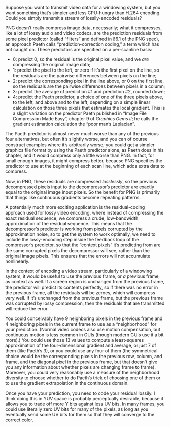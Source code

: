 Suppose you want to transmit video data for a windowing system, but
you want something that’s simpler and less CPU-hungry than H.264
encoding.  Could you simply transmit a stream of lossily-encoded
residuals?

PNG doesn’t really compress image data, necessarily; what it
compresses, like a lot of lossy audio and video codecs, are the
prediction residuals from some pixel predictor (called “filters” and
defined in §6.1 of the PNG spec), an approach Paeth calls
“prediction-correction coding,” a term which has not caught on.  These
predictors are specified on a per-scanline basis:

- 0: predict 0, so the residual is the original pixel value, and we
  *are* compressing the original image data;
- 1: predict the pixel to the left, or zero if it’s the first pixel on
  the line, so the residuals are the pairwise differences between
  pixels on the line;
- 2: predict the corresponding pixel in the line above, or 0 on the
  first line, so the residuals are the pairwise differences between
  pixels in a column;
- 3: predict the average of prediction #1 and prediction #2, rounded
  down;
- 4: predict the Paeth predictor, a choice of one of the three pixels
  above, to the left, and above and to the left, depending on a simple
  linear calculation on those three pixels that estimates the local
  gradient.  This is a slight variation on the predictor Paeth
  published in “Image File Compression Made Easy”, chapter 9 of
  _Graphics Gems II_; he calls the gradient estimation calculation the
  “poor man’s Laplacian”.

The Paeth predictor is almost never much worse than any of the
previous four alternatives, but often it’s slightly worse, and you can
of course construct examples where it’s arbitrarily worse; you could
get a simpler graphics file format by using the Paeth predictor alone,
as Paeth does in his chapter, and it would compress only a little
worse than PNG.  In fact, for small enough images, it might compress
better, because PNG specifies the predictor to use at the beginning of
each scan line, which adds extra data to compress.

Now, in PNG, these residuals are compressed *losslessly*, so the
previous decompressed pixels input to the decompressor’s predictor are
exactly equal to the original image input pixels.  So the benefit for
PNG is primarily that things like continuous gradients become
repeating patterns.

A potentially much more exciting application is the residual-coding
approach used for lossy video encoding, where instead of compressing
the exact residual sequence, we compress a crude, low-bandwidth
approximation of the residual sequence.  This means that the
decompressor’s predictor is working from pixels corrupted by the
approximation noise, so to get the system to work optimally, we need
to include the lossy-encoding step inside the feedback loop of the
compressor’s predictor, so that the “context pixels” it’s predicting
from are the same corrupted pixels the decompressor will see, rather
than the original image pixels.  This ensures that the errors will not
accumulate nonlinearly.

In the context of encoding a video stream, particularly of a windowing
system, it would be useful to use the previous frame, or *a* previous
frame, as context as well.  If a screen region is unchanged from the
previous frame, the predictor will predict its contents perfectly, so
if there was no error in the previous frame, all the residuals will be
zeroes, which will compress very well.  If it’s unchanged from the
previous frame, but the previous frame was corrupted by lossy
compression, then the residuals that are transmitted will reduce the
error.

You could conceivably have 9 neighboring pixels in the previous frame
and 4 neighboring pixels in the current frame to use as a
“neighborhood” for your prediction.  (Normal video codecs also use
motion compensation, but continuous motion is less common in GUIs
(though modern GUIs use it a bit more).)  You could use those 13
values to compute a least-squares approximation of the
four-dimensional gradient and average, or just 7 of them (like Paeth’s
3), or you could use any four of them (the symmetrical choice would be
the corresponding pixels in the previous row, column, and frame, and
the diagonal pixel in the previous frame, but that doesn't give you
any information about whether pixels are changing frame to frame).
Moreover, you could very reasonably use a measure of the neighborhood
diversity to choose whether to do Paeth’s trick of choosing one of
them or to use the gradient extrapolation in the continuous domain.

Once you have your prediction, you need to code your residual lossily.
I think doing this in YUV space is probably perceptually desirable,
because it allows you to trade off more Y bits against less UV bits.
In many frames, you could use literally zero UV bits for many of the
pixels, as long as you eventually send some UV bits for them so that
they will converge to the correct color.
